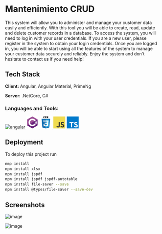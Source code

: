 
# Mantenimiento CRUD

This system will allow you to administer and manage your customer data easily and efficiently. With this tool you will be able to create, read, update and delete customer records in a database. To access the system, you will need to log in with your user credentials. If you are a new user, please register in the system to obtain your login credentials. Once you are logged in, you will be able to start using all the features of the system to manage your customer data securely and reliably. Enjoy the system and don't hesitate to contact us if you need help!

## Tech Stack

**Client:** Angular, Angular Material, PrimeNg

**Server:** .NetCore, C#

<h3 align="left">Languages and Tools:</h3>
<p align="left"> <a href="https://angular.io" target="_blank" rel="noreferrer"> <img src="https://angular.io/assets/images/logos/angular/angular.svg" alt="angular" width="40" height="40"/> </a> <a href="https://www.w3schools.com/cs/" target="_blank" rel="noreferrer"> <img src="https://raw.githubusercontent.com/devicons/devicon/master/icons/csharp/csharp-original.svg" alt="csharp" width="40" height="40"/> </a> <a href="https://www.w3schools.com/css/" target="_blank" rel="noreferrer"> <img src="https://raw.githubusercontent.com/devicons/devicon/master/icons/css3/css3-original-wordmark.svg" alt="css3" width="40" height="40"/> </a> <a href="https://developer.mozilla.org/en-US/docs/Web/JavaScript" target="_blank" rel="noreferrer"> <img src="https://raw.githubusercontent.com/devicons/devicon/master/icons/javascript/javascript-original.svg" alt="javascript" width="40" height="40"/> </a> <a href="https://www.typescriptlang.org/" target="_blank" rel="noreferrer"> <img src="https://raw.githubusercontent.com/devicons/devicon/master/icons/typescript/typescript-original.svg" alt="typescript" width="40" height="40"/> </a> </p>

## Deployment

To deploy this project run

```bash
nmp install
npm install xlsx
npm install jspdf
npm install jspdf jspdf-autotable
npm install file-saver --save
npm install @types/file-saver --save-dev
```


## Screenshots

![image](https://github.com/Marlon-Quinde/Aplicacion-Angular-CRUD-Mantenimiento/assets/71990962/d2a10b31-5ad3-4dc3-8053-646e39f96acd)

![image](https://github.com/Marlon-Quinde/Aplicacion-Angular-CRUD-Mantenimiento/assets/71990962/71fabe26-3a46-4129-a9e6-dc4d015c7846)


